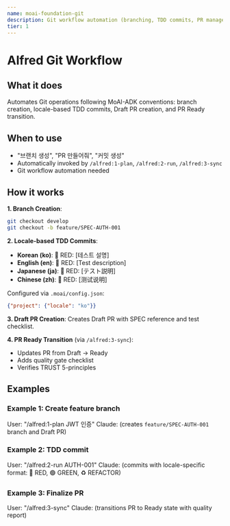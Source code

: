 ```yaml
---
name: moai-foundation-git
description: Git workflow automation (branching, TDD commits, PR management)
tier: 1
---
```


# Alfred Git Workflow

## What it does

Automates Git operations following MoAI-ADK conventions: branch creation, locale-based TDD commits, Draft PR creation, and PR Ready transition.

## When to use

- "브랜치 생성", "PR 만들어줘", "커밋 생성"
- Automatically invoked by `/alfred:1-plan`, `/alfred:2-run`, `/alfred:3-sync`
- Git workflow automation needed

## How it works

**1. Branch Creation**:
```bash
git checkout develop
git checkout -b feature/SPEC-AUTH-001
```

**2. Locale-based TDD Commits**:
- **Korean (ko)**: 🔴 RED: [테스트 설명]
- **English (en)**: 🔴 RED: [Test description]
- **Japanese (ja)**: 🔴 RED: [テスト説明]
- **Chinese (zh)**: 🔴 RED: [测试说明]

Configured via `.moai/config.json`:
```json
{"project": {"locale": "ko"}}
```

**3. Draft PR Creation**:
Creates Draft PR with SPEC reference and test checklist.

**4. PR Ready Transition** (via `/alfred:3-sync`):
- Updates PR from Draft → Ready
- Adds quality gate checklist
- Verifies TRUST 5-principles

## Examples

### Example 1: Create feature branch
User: "/alfred:1-plan JWT 인증"
Claude: (creates `feature/SPEC-AUTH-001` branch and Draft PR)

### Example 2: TDD commit
User: "/alfred:2-run AUTH-001"
Claude: (commits with locale-specific format: 🔴 RED, 🟢 GREEN, ♻️ REFACTOR)

### Example 3: Finalize PR
User: "/alfred:3-sync"
Claude: (transitions PR to Ready state with quality report)
